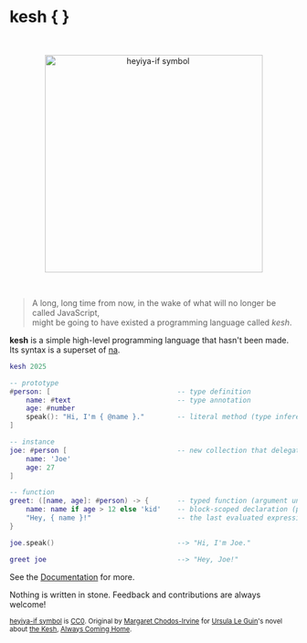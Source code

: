 # kesh { }

<p>&nbsp;</p>
<p align="center" width="100%"><img height="381px" alt="heyiya-if symbol" src="https://upload.wikimedia.org/wikipedia/commons/c/c2/Double_spirale.svg"></p>
<p>&nbsp;</p>

> A long, long time from now, in the wake of what will no longer be called JavaScript,  
> might be going to have existed a programming language called _kesh_.

**kesh** is a simple high-level programming language that hasn't been made. Its syntax is a superset of [na](https://github.com/kesh-lang/na).

```lua
kesh 2025

-- prototype
#person: [                               -- type definition
    name: #text                          -- type annotation
    age: #number
    speak(): "Hi, I'm { @name }."        -- literal method (type inference)
]

-- instance
joe: #person [                           -- new collection that delegates to #person
    name: 'Joe'
    age: 27
]

-- function
greet: ([name, age]: #person) -> {       -- typed function (argument unpacking)
    name: name if age > 12 else 'kid'    -- block-scoped declaration (param masking)
    "Hey, { name }!"                     -- the last evaluated expression is returned
}

joe.speak()                              --> "Hi, I'm Joe."

greet joe                                --> "Hey, Joe!"
```

See the [Documentation](https://github.com/kesh-lang/kesh/wiki/Documentation) for more.

Nothing is written in stone. Feedback and contributions are always welcome!

<sub>[heyiya-if symbol](https://commons.wikimedia.org/wiki/File:Double_spirale.svg) is [CC0](https://creativecommons.org/publicdomain/zero/1.0/). Original by [Margaret Chodos-Irvine](https://chodos-irvine.com/) for [Ursula Le Guin](https://www.ursulakleguin.com/)'s novel about [the Kesh](https://www.ursulakleguin.com/kesh-music), [Always Coming Home](https://www.ursulakleguin.com/always-coming-home-book).</sub>
